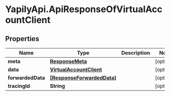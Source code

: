 # YapilyApi.ApiResponseOfVirtualAccountClient

## Properties

Name | Type | Description | Notes
------------ | ------------- | ------------- | -------------
**meta** | [**ResponseMeta**](ResponseMeta.md) |  | [optional] 
**data** | [**VirtualAccountClient**](VirtualAccountClient.md) |  | [optional] 
**forwardedData** | [**[ResponseForwardedData]**](ResponseForwardedData.md) |  | [optional] 
**tracingId** | **String** |  | [optional] 


